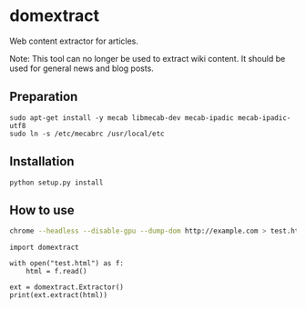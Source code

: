 # domextract
Web content extractor for articles.

Note: This tool can no longer be used to extract wiki content. It should be used for general news and blog posts.

## Preparation

```
sudo apt-get install -y mecab libmecab-dev mecab-ipadic mecab-ipadic-utf8
sudo ln -s /etc/mecabrc /usr/local/etc
```

## Installation

```
python setup.py install
```

## How to use

```bash
chrome --headless --disable-gpu --dump-dom http://example.com > test.html
```

```python3
import domextract

with open("test.html") as f:
    html = f.read()

ext = domextract.Extractor()
print(ext.extract(html))
```
